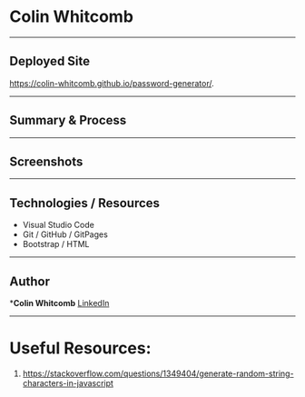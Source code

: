 # Colin Whitcomb 
---
## Deployed Site 
https://colin-whitcomb.github.io/password-generator/.

--- 
## Summary & Process


--- 

## Screenshots 


---
## Technologies / Resources
- Visual Studio Code
- Git / GitHub / GitPages
- Bootstrap / HTML 

---
## Author

***Colin Whitcomb** [LinkedIn](https://ww.linkedin.com/in/colin-whitcomb-b808301a6/)

___

# Useful Resources: 
1. https://stackoverflow.com/questions/1349404/generate-random-string-characters-in-javascript
